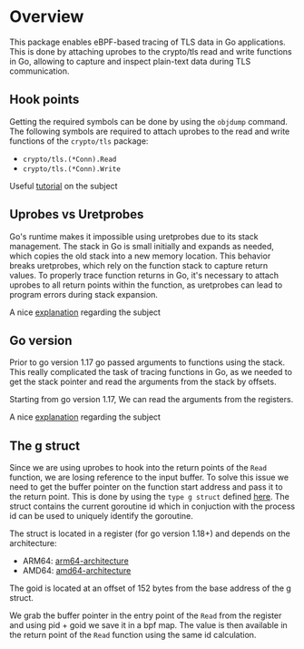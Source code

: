 # Overview

This package enables eBPF-based tracing of TLS data in Go applications.
This is done by attaching uprobes to the crypto/tls read and write functions in Go, allowing to capture and inspect plain-text data during TLS communication.

## Hook points

Getting the required symbols can be done by using the `objdump` command. The following symbols are required to attach uprobes to the read and write functions of the `crypto/tls` package:

- `crypto/tls.(*Conn).Read`
- `crypto/tls.(*Conn).Write`

Useful [tutorial](https://www.grant.pizza/blog/tracing-go-functions-with-ebpf-part-1/) on the subject

## Uprobes vs Uretprobes

Go's runtime makes it impossible using uretprobes due to its stack management.
The stack in Go is small initially and expands as needed, which copies the old
stack into a new memory location. This behavior breaks uretprobes, which rely
on the function stack to capture return values. To properly trace function
returns in Go, it's necessary to attach uprobes to all return points within
the function, as uretprobes can lead to program errors during stack expansion.

A nice [explanation](https://blog.0x74696d.com/posts/challenges-of-bpf-tracing-go/) regarding the subject

## Go version

Prior to go version 1.17 go passed arguments to functions using the stack.
This really complicated the task of tracing functions in Go, as we needed to
get the stack pointer and read the arguments from the stack by offsets.

Starting from go version 1.17, We can read the arguments from the registers.

A nice [explanation](https://blog.0x74696d.com/posts/challenges-of-bpf-tracing-go/) regarding the subject

## The g struct

Since we are using uprobes to hook into the return points of the `Read` function,
we are losing reference to the input buffer. To solve this issue we need to get
the buffer pointer on the function start address and pass it to the return point.
This is done by using the `type g struct` defined [here](https://github.com/golang/go/blob/master/src/runtime/runtime2.go).
The struct contains the current goroutine id which in conjuction with the process id
can be used to uniquely identify the goroutine.

The struct is located in a register (for go version 1.18+) and depends on the
architecture:

- ARM64: [arm64-architecture](https://go.googlesource.com/go/+/refs/heads/master/src/cmd/compile/abi-internal.md#arm64-architecture)
- AMD64: [amd64-architecture](https://go.googlesource.com/go/+/refs/heads/master/src/cmd/compile/abi-internal.md#amd64-architecture)

The goid is located at an offset of 152 bytes from the base address of the g struct.

We grab the buffer pointer in the entry point of the `Read` from the register
and using pid + goid we save it in a bpf map. The value is then available in the return
point of the `Read` function using the same id calculation.
